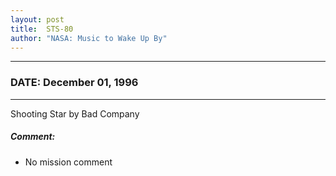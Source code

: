 ```yaml
---
layout: post
title:  STS-80
author: "NASA: Music to Wake Up By"
---
```


----
### DATE: December 01, 1996
----
Shooting Star by Bad Company

##### Comment:
* No mission comment
